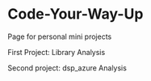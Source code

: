 # Code-Your-Way-Up
Page for personal mini projects 

First Project: Library Analysis

Second project: dsp_azure Analysis
